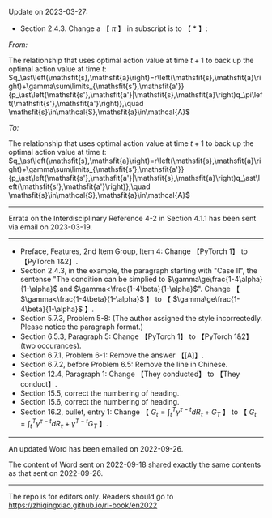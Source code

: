 Update on 2023-03-27:

- Section 2.4.3. Change a 【 $\pi$ 】 in subscript is to 【 $\ast$ 】:

_From:_

The relationship that uses optimal action value at time $t+1$ to back up the optimal action value at time $t$:
$q_\ast\left(\mathsfit{s},\mathsfit{a}\right)=r\left(\mathsfit{s},\mathsfit{a}\right)+\gamma\sum\limits_{\mathsfit{s'},\mathsfit{a'}}{p_\ast\left(\mathsfit{s'},\mathsfit{a'}|\mathsfit{s},\mathsfit{a}\right)q_\pi\left(\mathsfit{s'},\mathsfit{a'}\right)},\quad \mathsfit{s}\in\mathcal{S},\mathsfit{a}\in\mathcal{A}$

_To:_

The relationship that uses optimal action value at time $t+1$ to back up the optimal action value at time $t$:
$q_\ast\left(\mathsfit{s},\mathsfit{a}\right)=r\left(\mathsfit{s},\mathsfit{a}\right)+\gamma\sum\limits_{\mathsfit{s'},\mathsfit{a'}}{p_\ast\left(\mathsfit{s'},\mathsfit{a'}|\mathsfit{s},\mathsfit{a}\right)q_\ast\left(\mathsfit{s'},\mathsfit{a'}\right)},\quad \mathsfit{s}\in\mathcal{S},\mathsfit{a}\in\mathcal{A}$



----

Errata on the Interdisciplinary Reference 4-2 in Section 4.1.1 has been sent via email on 2023-03-19.

----

- Preface, Features, 2nd Item Group, Item 4: Change 【PyTorch 1】 to 【PyTorch 1&2】.
- Section 2.4.3, in the example, the paragraph starting with "Case II", the sentense "The condition can be simplied to $\gamma\ge\frac{1-4\alpha}{1-\alpha}$ and $\gamma<\frac{1-4\beta}{1-\alpha}$". Change 【 $\gamma<\frac{1-4\beta}{1-\alpha}$  】 to 【 $\gamma\ge\frac{1-4\beta}{1-\alpha}$  】.
- Section 5.7.3, Problem 5-8: (The author assigned the style incorrectedly. Please notice the paragraph format.)
- Section 6.5.3, Paragraph 5: Change 【PyTorch 1】 to 【PyTorch 1&2】 (two occurances).
- Section 6.7.1, Problem 6-1: Remove the answer 【[A]】.
- Section 6.7.2, before Problem 6.5: Remove the line in Chinese.
- Section 12.4, Paragraph 1: Change 【They conducted】 to 【They conduct】.
- Section 15.5, correct the numbering of heading.
- Section 15.6, correct the numbering of heading.
- Section 16.2, bullet, entry 1: Change 【 $G_t=\int_{t}^{T}\gamma^{\tau-t}dR_\tau+G_T$ 】 to 【 $G_t=\int_{t}^{T}\gamma^{\tau-t}dR_\tau+\gamma^{T-t}G_T$ 】.

----

An updated Word has been emailed on 2022-09-26.

The content of Word sent on 2022-09-18 shared exactly the same contents as that sent on 2022-09-26.

----

The repo is for editors only. Readers should go to https://zhiqingxiao.github.io/rl-book/en2022
